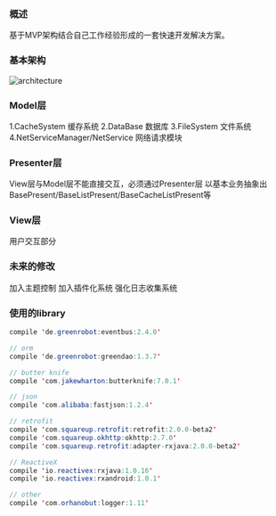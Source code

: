 ### 概述

基于MVP架构结合自己工作经验形成的一套快速开发解决方案。

### 基本架构

![architecture](https://rawgit.com/DrAcute/AndroidLearning/master/Images/20160308_1.png)

### Model层
1.CacheSystem 缓存系统
2.DataBase 数据库
3.FileSystem 文件系统
4.NetServiceManager/NetService 网络请求模块

### Presenter层
View层与Model层不能直接交互，必须通过Presenter层
以基本业务抽象出BasePresent/BaseListPresent/BaseCacheListPresent等

### View层
用户交互部分

### 未来的修改
加入主题控制
加入插件化系统
强化日志收集系统

### 使用的library

```java
compile 'de.greenrobot:eventbus:2.4.0'

// orm
compile 'de.greenrobot:greendao:1.3.7'

// butter knife
compile 'com.jakewharton:butterknife:7.0.1'

// json
compile 'com.alibaba:fastjson:1.2.4'

// retrofit
compile 'com.squareup.retrofit:retrofit:2.0.0-beta2'
compile 'com.squareup.okhttp:okhttp:2.7.0'
compile 'com.squareup.retrofit:adapter-rxjava:2.0.0-beta2'

// ReactiveX
compile 'io.reactivex:rxjava:1.0.16'
compile 'io.reactivex:rxandroid:1.0.1'

// other
compile 'com.orhanobut:logger:1.11'
```
